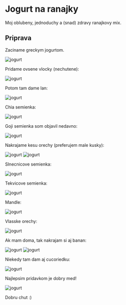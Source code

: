 # Jogurt na ranajky

Moj oblubeny, jednoduchy a (snad) zdravy ranajkovy mix.

## Priprava

Zaciname greckym jogurtom.

![jogurt](jogurt_na_ranajky/ranajky_2.jpg)

Pridame ovsene vlocky (nechutene):

![jogurt](jogurt_na_ranajky/ranajky_3.jpg)

Potom tam dame lan:

![jogurt](jogurt_na_ranajky/ranajky_4.jpg)

Chia semienka:

![jogurt](jogurt_na_ranajky/ranajky_6.jpg)

Goji semienka som objavil nedavno:

![jogurt](jogurt_na_ranajky/ranajky_7.jpg)

Nakrajame kesu orechy (preferujem male kusky):

![jogurt](jogurt_na_ranajky/ranajky_8.jpg)
![jogurt](jogurt_na_ranajky/ranajky_10.jpg)

Slnecnicove semienka:

![jogurt](jogurt_na_ranajky/ranajky_12.jpg)

Tekvicove semienka:

![jogurt](jogurt_na_ranajky/ranajky_13.jpg)

Mandle:

![jogurt](jogurt_na_ranajky/ranajky_14.jpg)

Vlasske orechy:

![jogurt](jogurt_na_ranajky/ranajky_18.jpg)

Ak mam doma, tak nakrajam si aj banan:

![jogurt](jogurt_na_ranajky/ranajky_20.jpg)
![jogurt](jogurt_na_ranajky/ranajky_21.jpg)

Niekedy tam dam aj cucoriedku:

![jogurt](jogurt_na_ranajky/ranajky_22.jpg)

Najlepsim pridavkom je dobry med!

![jogurt](jogurt_na_ranajky/ranajky_23.jpg)

Dobru chut :)
